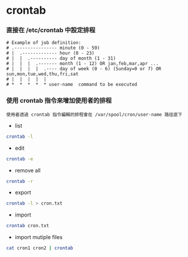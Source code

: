 # crontab

### 直接在 /etc/crontab 中設定排程

```
# Example of job definition:
# .---------------- minute (0 - 59)
# |  .------------- hour (0 - 23)
# |  |  .---------- day of month (1 - 31)
# |  |  |  .------- month (1 - 12) OR jan,feb,mar,apr ...
# |  |  |  |  .---- day of week (0 - 6) (Sunday=0 or 7) OR sun,mon,tue,wed,thu,fri,sat
# |  |  |  |  |
# *  *  *  *  * user-name  command to be executed
```

### 使用 crontab 指令來增加使用者的排程

```
使用者透過 crontab 指令編輯的排程會在 /var/spool/cron/user-name 路徑底下
```

- list

```bash
crontab -l
```

- edit

```bash
crontab -e
```

- remove all

```bash
crontab -r
```

- export

```bash
crontab -l > cron.txt
```

- import

```bash
crontab cron.txt
```

- import mutiple files

```bash
cat cron1 cron2 | crontab
```
